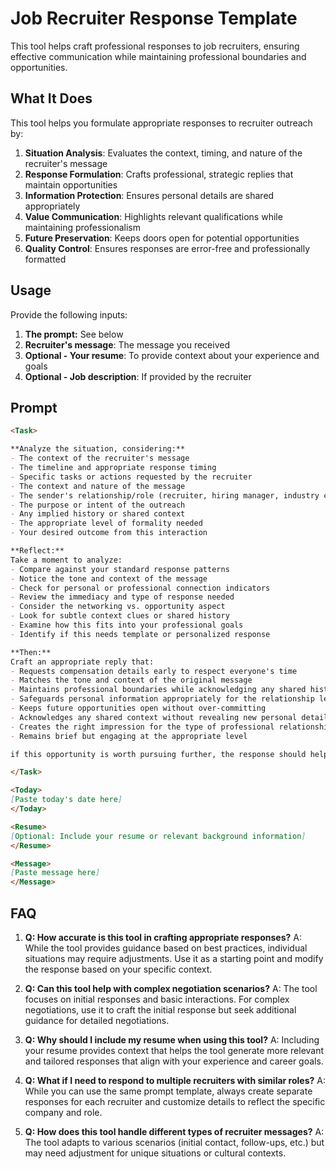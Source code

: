 # Job Recruiter Response Template

This tool helps craft professional responses to job recruiters, ensuring effective communication while maintaining professional boundaries and opportunities.

## What It Does

This tool helps you formulate appropriate responses to recruiter outreach by:

1. **Situation Analysis**: Evaluates the context, timing, and nature of the recruiter's message
2. **Response Formulation**: Crafts professional, strategic replies that maintain opportunities
3. **Information Protection**: Ensures personal details are shared appropriately
4. **Value Communication**: Highlights relevant qualifications while maintaining professionalism
5. **Future Preservation**: Keeps doors open for potential opportunities
6. **Quality Control**: Ensures responses are error-free and professionally formatted

## Usage

Provide the following inputs:

1. **The prompt:** See below
2. **Recruiter's message**: The message you received
3. **Optional - Your resume**: To provide context about your experience and goals
4. **Optional - Job description**: If provided by the recruiter

## Prompt

```markdown
<Task>

**Analyze the situation, considering:**
- The context of the recruiter's message
- The timeline and appropriate response timing
- Specific tasks or actions requested by the recruiter
- The context and nature of the message
- The sender's relationship/role (recruiter, hiring manager, industry connection)
- The purpose or intent of the outreach
- Any implied history or shared context
- The appropriate level of formality needed
- Your desired outcome from this interaction

**Reflect:**
Take a moment to analyze:
- Compare against your standard response patterns
- Notice the tone and context of the message
- Check for personal or professional connection indicators
- Review the immediacy and type of response needed
- Consider the networking vs. opportunity aspect
- Look for subtle context clues or shared history
- Examine how this fits into your professional goals
- Identify if this needs template or personalized response

**Then:**
Craft an appropriate reply that:
- Requests compensation details early to respect everyone's time
- Matches the tone and context of the original message
- Maintains professional boundaries while acknowledging any shared history
- Safeguards personal information appropriately for the relationship level
- Keeps future opportunities open without over-committing
- Acknowledges any shared context without revealing new personal details
- Creates the right impression for the type of professional relationship
- Remains brief but engaging at the appropriate level

if this opportunity is worth pursuing further, the response should help move the conversation forward while ensuring I have the necessary information to evaluate if this opportunity. If not, provide a clear and professional response that respects everyone's time while being upfront about expectations.

</Task>

<Today>
[Paste today's date here]
</Today>

<Resume>
[Optional: Include your resume or relevant background information]
</Resume>

<Message>
[Paste message here]
</Message>
```

## FAQ

1. **Q: How accurate is this tool in crafting appropriate responses?**
   A: While the tool provides guidance based on best practices, individual situations may require adjustments. Use it as a starting point and modify the response based on your specific context.

2. **Q: Can this tool help with complex negotiation scenarios?**
   A: The tool focuses on initial responses and basic interactions. For complex negotiations, use it to craft the initial response but seek additional guidance for detailed negotiations.

3. **Q: Why should I include my resume when using this tool?**
   A: Including your resume provides context that helps the tool generate more relevant and tailored responses that align with your experience and career goals.

4. **Q: What if I need to respond to multiple recruiters with similar roles?**
   A: While you can use the same prompt template, always create separate responses for each recruiter and customize details to reflect the specific company and role.

5. **Q: How does this tool handle different types of recruiter messages?**
   A: The tool adapts to various scenarios (initial contact, follow-ups, etc.) but may need adjustment for unique situations or cultural contexts.
